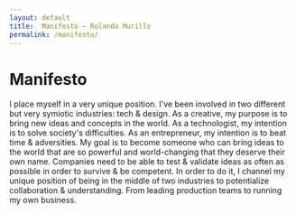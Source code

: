 ```yaml
---
layout: default
title:  Manifesto — Rolando Murillo
permalink: /manifesto/
---
```


# Manifesto

I place myself in a very unique position. I've been involved in two different but very symiotic industries: tech & design.
      As a creative, my purpose is to bring new ideas and concepts in the world.
      As a technologist, my intention is to solve society's difficulties.
      As an entrepreneur, my intention is to beat time & adversities.
      My goal is to become someone who can bring ideas to the world that are so powerful and world-changing that they deserve their own name.
      Companies need to be able to test & validate ideas as often as possible in order to survive   & be competent.
      In order to do it, I channel my unique position of being in the middle of two industries to potentialize collaboration & understanding. From leading production teams to running my own business.